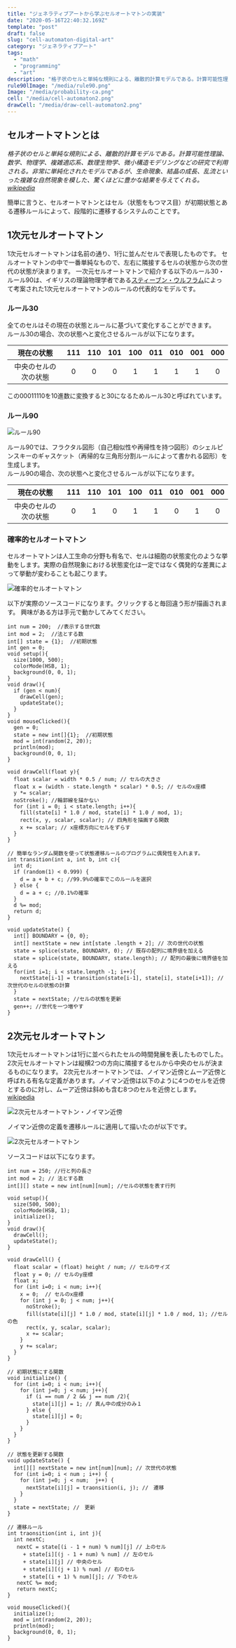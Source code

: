 ```yaml
---
title: "ジェネラティブアートから学ぶセルオートマトンの実装"
date: "2020-05-16T22:40:32.169Z"
template: "post"
draft: false
slug: "cell-automaton-digital-art"
category: "ジェネラティブアート"
tags:
  - "math"
  - "programming"
  - "art"
description: "格子状のセルと単純な規則による、離散的計算モデルである。計算可能性理論、数学、物理学、複雑適応系、数理生物学、微小構造モデリングなどの研究で利用される。非常に単純化されたモデルであるが、生命現象、結晶の成長、乱流といった複雑な自然現象を模した、驚くほどに豊かな結果を与えてくれる。"
rule90lImage: "/media/rule90.png"
Image: "/media/probability-ca.png"
cell: "/media/cell-automaton2.png"
drawCell: "/media/draw-cell-automaton2.png"
---
```



## セルオートマトンとは
_格子状のセルと単純な規則による、離散的計算モデルである。計算可能性理論、数学、物理学、複雑適応系、数理生物学、微小構造モデリングなどの研究で利用される。非常に単純化されたモデルであるが、生命現象、結晶の成長、乱流といった複雑な自然現象を模した、驚くほどに豊かな結果を与えてくれる。[wikipedia](https://ja.wikipedia.org/wiki/%E3%82%BB%E3%83%AB%E3%83%BB%E3%82%AA%E3%83%BC%E3%83%88%E3%83%9E%E3%83%88%E3%83%B3)_
<br>

簡単に言うと、セルオートマトンとはセル（状態をもつマス目）が初期状態とある遷移ルールによって、段階的に遷移するシステムのことです。

## 1次元セルオートマトン
1次元セルオートマトンは名前の通り、1行に並んだセルで表現したものです。
セルオートマトンの中で一番単純なもので、左右に隣接するセルの状態から次の世代の状態が決まります。
一次元セルオートマトンで紹介する以下のルール30・ルール90は、イギリスの理論物理学者である[スティーブン・ウルフラム](https://ja.wikipedia.org/wiki/%E3%82%B9%E3%83%86%E3%82%A3%E3%83%BC%E3%83%96%E3%83%B3%E3%83%BB%E3%82%A6%E3%83%AB%E3%83%95%E3%83%A9%E3%83%A0)によって考案された1次元セルオートマトンのルールの代表的なモデルです。

### ルール30
全てのセルはその現在の状態とルールに基づいて変化することができます。
<br>
ルール30の場合、次の状態へと変化させるルールが以下になります。

| 現在の状態| 111 | 110 | 101 | 100 | 011 | 010 | 001 | 000 | 
| :---: | :---: | :---: | :---: | :---: | :---: | :---: | :---: | :---: |
| 中央のセルの次の状態 | 0 | 0 | 0 |  1 | 1 | 1 | 1 | 0 |

この00011110を10進数に変換すると30になるためルール30と呼ばれています。

### ルール90
![ルール90](/media/rule90.png)

ルール90では、フラクタル図形（自己相似性や再帰性を持つ図形）のシェルピンスキーのギャスケット（再帰的な三角形分割ルールによって書かれる図形）を生成します。
<br>
ルール90の場合、次の状態へと変化させるルールが以下になります。

| 現在の状態| 111 | 110 | 101 | 100 | 011 | 010 | 001 | 000 | 
| :---: | :---: | :---: | :---: | :---: | :---: | :---: | :---: | :---: |
| 中央のセルの次の状態 | 0 | 1 | 0 |  1 | 1 | 0 | 1 | 0 |

### 確率的セルオートマトン
セルオートマトンは人工生命の分野も有名で、セルは細胞の状態変化のような挙動をします。実際の自然現象における状態変化は一定ではなく偶発的な差異によって挙動が変わることも起こります。

![確率的セルオートマトン](/media/probability-ca.png)

以下が実際のソースコードになります。クリックすると毎回違う形が描画されます。
興味がある方は手元で動かしてみてください。

```
int num = 200;  //表示する世代数
int mod = 2;  //法とする数
int[] state = {1};  //初期状態
int gen = 0;
void setup(){
  size(1000, 500);
  colorMode(HSB, 1);
  background(0, 0, 1);
}
void draw(){
  if (gen < num){
    drawCell(gen);
    updateState();
  }
}
void mouseClicked(){
  gen = 0;
  state = new int[]{1};  //初期状態
  mod = int(random(2, 20));
  println(mod);
  background(0, 0, 1);
}

void drawCell(float y){
  float scalar = width * 0.5 / num; // セルの大きさ
  float x = (width - state.length * scalar) * 0.5; // セルのx座標
  y *= scalar;
  noStroke(); //輪郭線を描かない
  for (int i = 0; i < state.length; i++){
    fill(state[i] * 1.0 / mod, state[i] * 1.0 / mod, 1);
    rect(x, y, scalar, scalar); // 四角形を描画する関数
    x += scalar; // x座標方向にセルをずらす
  }
}

// 簡単なランダム関数を使って状態遷移ルールのプログラムに偶発性を入れます。
int transition(int a, int b, int c){
  int d;
  if (random(1) < 0.999) {
    d = a + b + c; //99.9%の確率でこのルールを選択
  } else {
    d = a + c; //0.1%の確率
  }
  d %= mod;
  return d;
}

void updateState() {
  int[] BOUNDARY = {0, 0};
  int[] nextState = new int[state .length + 2]; // 次の世代の状態
  state = splice(state, BOUNDARY, 0); // 既存の配列に境界値を加える
  state = splice(state, BOUNDARY, state.length); // 配列の最後に境界値を加える
  for(int i=1; i < state.length -1; i++){
    nextState[i-1] = transition(state[i-1], state[i], state[i+1]); //次世代のセルの状態の計算
  }
  state = nextState; //セルの状態を更新
  gen++; //世代を一つ増やす
}
```

## 2次元セルオートマトン
1次元セルオートマトンは1行に並べられたセルの時間発展を表したものでした。
2次元セルオートマトンは縦横2つの方向に隣接するセルから中央のセルが決まるものになります。
2次元セルオートマトンでは、ノイマン近傍とムーア近傍と呼ばれる有名な定義があります。ノイマン近傍は以下のように4つのセルを近傍とするのに対し、ムーア近傍は斜めも含む8つのセルを近傍とします。
[wikipedia](https://ja.wikipedia.org/wiki/%E3%82%BB%E3%83%AB%E3%83%BB%E3%82%AA%E3%83%BC%E3%83%88%E3%83%9E%E3%83%88%E3%83%B3#%E6%A6%82%E8%A6%81)

![2次元セルオートマトン・ノイマン近傍](/media/cell-automaton2.png)

ノイマン近傍の定義を遷移ルールに適用して描いたのが以下です。

![2次元セルオートマトン](/media/draw-cell-automaton2.png)

ソースコードは以下になります。
```
int num = 250; //行と列の長さ
int mod = 2; // 法とする数
int[][] state = new int[num][num]; //セルの状態を表す行列

void setup(){
  size(500, 500);
  colorMode(HSB, 1);
  initialize();
}
void draw(){
  drawCell();
  updateState();
}

void drawCell() {
  float scalar = (float) height / num; // セルのサイズ
  float y = 0; // セルのy座標
  float x;
  for (int i=0; i < num; i++){
    x = 0;  // セルのx座標
    for (int j = 0; j < num; j++){
      noStroke();
      fill(state[i][j] * 1.0 / mod, state[i][j] * 1.0 / mod, 1); //セルの色
      rect(x, y, scalar, scalar);
      x += scalar;
    }
    y += scalar;
  }
}

// 初期状態にする関数
void initialize() {
  for (int i=0; i < num; i++){
    for (int j=0; j < num; j++){
      if (i == num / 2 && j == num /2){
        state[i][j] = 1; // 真ん中の成分のみ１
      } else {
        state[i][j] = 0;
      }
    }
  }
}

// 状態を更新する関数
void updateState() {
  int[][] nextState = new int[num][num]; // 次世代の状態
  for (int i=0; i < num ; i++) {
    for (int j=0; j < num;  j++) {
      nextState[i][j] = traonsition(i, j); //　遷移
    }
  }
  state = nextState; //　更新
}

// 遷移ルール
int traonsition(int i, int j){
  int nextC;
   nextC = state[(i - 1 + num) % num][j] // 上のセル 
     + state[i][(j - 1 + num) % num] // 左のセル
     + state[i][j] // 中央のセル
     + state[i][(j + 1) % num] // 右のセル
     + state[(i + 1) % num][j]; // 下のセル
   nextC %= mod;
   return nextC;
}

void mouseClicked(){
  initialize();
  mod = int(random(2, 20));
  println(mod);
  background(0, 0, 1);
}
```